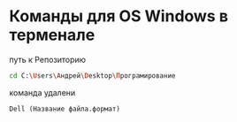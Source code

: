  # Команды для OS Windows в терменале
 
 путь к Репозиторию
```sh
cd C:\Users\Андрей\Desktop\Програмирование
``````

команда удалени 
```Sh
Dell (Название файла.формат)
``````

